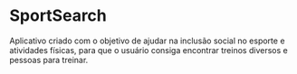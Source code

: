 # SportSearch
Aplicativo criado com o objetivo de ajudar na inclusão social no esporte e atividades físicas, para que o usuário consiga encontrar treinos diversos e pessoas para treinar.
